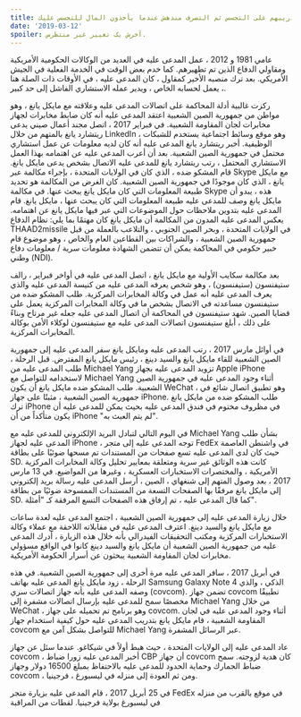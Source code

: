 ```yaml
---
title: تدريبهم على التجسس ثم التصرف مندهش عندما يأخذون المال للتجسس عليك!
date: '2019-03-12'
spoiler: آخرش یک تغییر غیر منتظرس.
---
```


 عامي 1981 و 2012 ، عمل المدعى عليه في العديد من الوكالات الحكومية الأمريكية ومقاولي الدفاع الذين تم تطهيرهم. كما خدم بعض الوقت في الخدمة الفعلية في الجيش الأمريكي. بعد ترك منصبه الأخير كمقاول ، كان المدعى عليه ، في الأوقات ذات الصلة هنا ، يعمل لحسابه الخاص ، ويدير عمله الاستشاري الفاشل إلى حد كبير.

ركزت غالبية أدلة المحاكمة على اتصالات المدعى عليه وعلاقته مع مايكل يانغ ، وهو مواطن من جمهورية الصين الشعبية اعتقد المدعى عليه أنه كان ضابط مخابرات لجهاز مخابرات لجان المقاومة الشعبية. في فبراير 2017 ، اتصل مجند أعمال صيني يدعى ريتشارد يانغ بالمتهم من خلال LinkedIn ، وهو موقع وسائط اجتماعية يستخدم للشبكات الوظيفية. أخبر ريتشارد يانغ المدعى عليه أنه كان لديه معلومات عن عمل استشاري محتمل في جمهورية الصين الشعبية. بعد أن أعرب المدعى عليه عن اهتمامه بهذا العمل الاستشاري المحتمل ، رتب ريتشارد يانغ للمدعى عليه الاتصال بشخص يدعى مايكل يانغ. قام المشكو ضده ، الذي كان في الولايات المتحدة ، بإجراء مكالمة عبر Skype مع مايكل يانغ ، الذي كان موجودًا في جمهورية الصين الشعبية. كان الغرض من المكالمة هو تحديد طبيعة المعلومات التي كان مايكل يانغ يبحث عنها. في مكالمة Skype هذه ، يبدو أن مايكل يانغ وصف للمدعى عليه طبيعة المعلومات التي كان يبحث عنها ، مايكل يانغ. قام المدعى عليه بتدوين ملاحظات حول الموضوعات التي عبر فيها مايكل يانغ عن اهتمامه. يعكس المدعى عليه المدون من المكالمة أن مايكل يانغ كان مهتمًا بما يلي: نظام الدفاع THAAD2missile في الولايات المتحدة ، وبحر الصين الجنوبي ، والتلاعب بالعملة من قبل جمهورية الصين الشعبية ، والشراكات بين القطاعين العام والخاص ، وهو موضوع قام خبير حكومي في المحاكمة يمكن أن تتضمن الشهادة معلومات سرية / معلومات دفاع وطني (NDI).

بعد مكالمة سكايب الأولية مع مايكل يانغ ، اتصل المدعى عليه في أواخر فبراير ، رالف ستيفنسون (ستيفنسون) ، وهو شخص يعرفه المدعى عليه من كنيسة المدعى عليه والذي يعرف المدعى عليه أنه عمل في وكالة المخابرات المركزية. طلب المشكو ضده من ستيفنسون مساعدته في الاتصال بشخص ما في وكالة المخابرات المركزية يعمل على قضايا الصين. شهد ستيفنسون في المحاكمة أن اتصال المدعى عليه جعله غير مرتاح وبناءً على ذلك ، أبلغ ستيفنسون اتصالات المدعى عليه مع ستيفنسون لوكلاء الأمن بوكالة المخابرات المركزية.

في أوائل مارس 2017 ، رتب المدعى عليه ومايكل يانغ سفر المدعى عليه إلى جمهورية الصين الشعبية للقاء مايكل يانغ والسيد دينغ ، رئيس مايكل يانغ المفترض. قبل الرحلة ، طلب المدعى عليه من Michael Yang تزويد المدعى عليه بجهاز Apple iPhone لاستخدامه للتواصل مع Michael Yang أثناء وجود المدعى عليه في جمهورية الصين الشعبية. طلب المشكو ضده مايكل يانغ أن يكون WeChat ، وهو تطبيق اتصال شائع في جمهورية الصين الشعبية ، مثبتًا على جهاز iPhone. طلب المشكو ضده من مايكل يانغ ترك iPhone في مظروف مختوم في فندق المدعى عليه بحيث يمكن للمدعى عليه أن يكون متأكداً من أن iPhone "لم يتم العبث به".

في اليوم التالي لتبادل البريد الإلكتروني للمدعى عليه مع Michael Yang بشأن طلب المدعى عليه لجهاز iPhone ، توجه المدعى عليه إلى متجر FedEx في واشنطن العاصمة حيث كان لدى المدعى عليه تسع صفحات من المستندات تم مسحها ضوئيًا على بطاقة SD. كانت هذه الوثائق غير سرية ومتعلقة بمعايير تحليل وكالة المخابرات المركزية الأمريكية ، والمختصرات الاستخبارات العسكرية ، وغيرها من المواضيع. في 13 مارس 2017 ، بعد وصول المتهم إلى شنغهاي ، الصين ، أرسل المدعى عليه رسالة بريد إلكتروني إلى مايكل يانغ مرفقًا بها الصفحات التسعة من المستندات الممسوحة ضوئيًا من بطاقة SD. كما قال المدعى عليه ، تم إرفاق هذه الصفحات التسع المرفقة كـ "أمثلة".

خلال زيارة المدعى عليه إلى جمهورية الصين الشعبية ، اجتمع المدعى عليه لعدة ساعات مع مايكل يانغ والسيد دينغ. اعترف المدعى عليه في مقابلاته اللاحقة مع عملاء وكالة الاستخبارات المركزية ومكتب التحقيقات الفيدرالي بأنه خلال هذه الزيارة ، أدرك المدعى عليه من جمهورية الصين الشعبية أن مايكل يانغ والسيد دينغ كانوا في الواقع مسؤولي مخابرات لجان المقاومة الشعبية يبحثون عن أسرار الحكومة الأمريكية.

في أبريل 2017 ، سافر المدعى عليه مرة أخرى إلى جمهورية الصين الشعبية. في هذه الرحلة ، زود مايكل يانغ المدعى عليه بهاتف Samsung Galaxy Note 4 الذكي ، والذي وصفه المدعى عليه بأنه جهاز اتصالات سري (covcom). تضمن جهاز covcom تطبيقًا مخصصًا سمح للمدعى عليه بإرسال اتصالات مشفرة إلى Michael Yang من خلال WeChat ، وهو برنامج تم تحميله على جهاز covcom. أثناء وجود المدعى عليه في لجان المقاومة الشعبية ، قام مايكل يانغ بتدريب المدعى عليه حول كيفية استخدام جهاز covcom للتواصل بشكل آمن مع Michael Yang عبر الرسائل المشفرة.

عاد المدعى عليه إلى الولايات المتحدة ، حيث هبط أولاً في شيكاغو. عندما سئل عن جهاز covcom ، أخبر المدعى عليه زورا ضباط CBP أن جهاز covcom كان هدية لزوجته. سمح ضباط الجمارك وحماية الحدود للمدعى عليه بالاحتفاظ بمبلغ 16500 دولار وجهاز covcom ، ومن ثم العودة إلى منزله في ليسبورغ ، فرجينيا.

في 25 أبريل 2017 ، قام المدعى عليه بزيارة متجر FedEx في موقع بالقرب من منزله في ليسبورغ بولاية فرجينيا. لقطات من المراقبة
